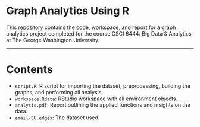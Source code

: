 # Graph Analytics Using R
This repository contains the code, workspace, and report for a graph analytics project completed for the course CSCI 6444: Big Data & Analytics at The George Washington University.

---

# Contents
- `script.R`: R script for importing the dataset, preprocessing, building the graphs, and performing all analysis.
- `workspace.Rdata`: RStudio workspace with all environment objects.
- `analysis.pdf`: Report outlining the applied functions and insights on the data.
- `email-EU.edges`: The dataset used.
